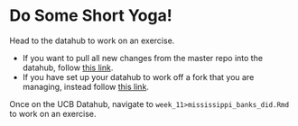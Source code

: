 # Do Some Short Yoga! 

Head to the datahub to work on an exercise. 

- If you want to pull all new changes from the master repo into the datahub, follow [this link](http://datahub.berkeley.edu/hub/user-redirect/git-pull?repo=https://github.com/UCB-MIDS/w241&branch=master&urlpath=rstudio). 
- If you have set up your datahub to work off a fork that you are managing, instead follow [this link](https://datahub.berkeley.edu/user/USERNAME/rstudio/). 

Once on the UCB Datahub, navigate to `week_11>mississippi_banks_did.Rmd` to work on an exercise.
